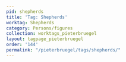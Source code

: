 ```yaml
---
pid: shepherds
title: 'Tag: Shepherds'
worktag: Shepherds
category: Persons/figures
collection: worktags_pieterbruegel
layout: tagpage_pieterbruegel
order: '144'
permalink: "/pieterbruegel/tags/shepherds/"
---
```

